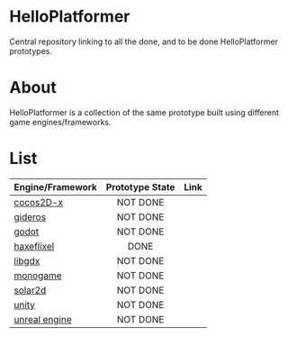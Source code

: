 # HelloPlatformer
Central repository linking to all the done, and to be done HelloPlatformer prototypes.

# About
HelloPlatformer is a collection of the same prototype built using different game engines/frameworks.

# List
| Engine/Framework                                     | Prototype State | Link |
|------------------------------------------------------|:---------------:|------|
| [cocos2D-x](https://www.cocos.com/en/)               |     NOT DONE    |      |
| [gideros](http://giderosmobile.com/)                 |     NOT DONE    |      |
| [godot](https://godotengine.org/)                    |     NOT DONE    |      |
| [haxeflixel](https://haxeflixel.com/)                |       DONE      |      |
| [libgdx](https://libgdx.badlogicgames.com/)          |     NOT DONE    |      |
| [monogame](https://www.monogame.net/)                |     NOT DONE    |      |
| [solar2d](https://solar2d.com/)                      |     NOT DONE    |      |
| [unity](https://unity.com/)                          |     NOT DONE    |      |
| [unreal engine](https://www.unrealengine.com/en-US/) |     NOT DONE    |      |
